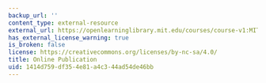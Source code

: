```yaml
---
backup_url: ''
content_type: external-resource
external_url: https://openlearninglibrary.mit.edu/courses/course-v1:MITx+11.155x+1T2019/about
has_external_license_warning: true
is_broken: false
license: https://creativecommons.org/licenses/by-nc-sa/4.0/
title: Online Publication
uid: 1414d759-df35-4e81-a4c3-44ad54de46bb
---
```

